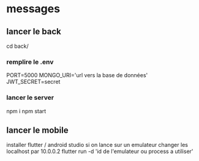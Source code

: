 # messages

## lancer le back
cd back/

### remplire le .env
PORT=5000
MONGO_URI='url vers la base de données'
JWT_SECRET=secret

### lancer le server
npm i
npm start

## lancer le mobile
installer flutter / android studio
si on lance sur un emulateur changer les localhost par 10.0.0.2
flutter run -d 'id de l'emulateur ou process a utiliser'
